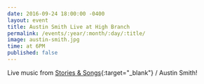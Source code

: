 ```yaml
---
date: 2016-09-24 18:00:00 -0400
layout: event
title: Austin Smith Live at High Branch
permalink: /events/:year/:month/:day/:title/
image: austin-smith.jpg
time: at 6PM
published: false
---
```


Live music from [Stories & Songs]{:target="_blank"} / Austin Smith!

[Stories & Songs]: https://www.facebook.com/storiesandsongsmusic/